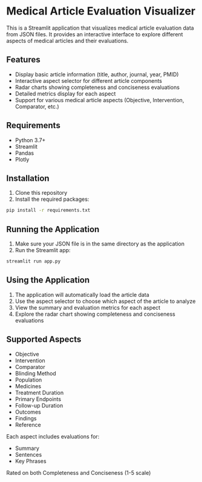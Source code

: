 # Medical Article Evaluation Visualizer

This is a Streamlit application that visualizes medical article evaluation data from JSON files. It provides an interactive interface to explore different aspects of medical articles and their evaluations.

## Features

- Display basic article information (title, author, journal, year, PMID)
- Interactive aspect selector for different article components
- Radar charts showing completeness and conciseness evaluations
- Detailed metrics display for each aspect
- Support for various medical article aspects (Objective, Intervention, Comparator, etc.)

## Requirements

- Python 3.7+
- Streamlit
- Pandas
- Plotly

## Installation

1. Clone this repository
2. Install the required packages:
```bash
pip install -r requirements.txt
```

## Running the Application

1. Make sure your JSON file is in the same directory as the application
2. Run the Streamlit app:
```bash
streamlit run app.py
```

## Using the Application

1. The application will automatically load the article data
2. Use the aspect selector to choose which aspect of the article to analyze
3. View the summary and evaluation metrics for each aspect
4. Explore the radar chart showing completeness and conciseness evaluations

## Supported Aspects

- Objective
- Intervention
- Comparator
- Blinding Method
- Population
- Medicines
- Treatment Duration
- Primary Endpoints
- Follow-up Duration
- Outcomes
- Findings
- Reference

Each aspect includes evaluations for:
- Summary
- Sentences
- Key Phrases

Rated on both Completeness and Conciseness (1-5 scale)